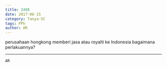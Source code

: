 ```yaml
---
title: 2488
date: 2017-06-15
category: Tanya-SC
tags: PPh
author: AR
---
```


perusahaan hongkong memberi jasa atau royalti ke Indonesia bagaimana perlakuannya?

---



`AR`
